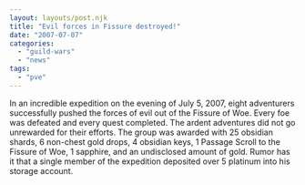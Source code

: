 ```yaml
---
layout: layouts/post.njk
title: "Evil forces in Fissure destroyed!"
date: "2007-07-07"
categories: 
  - "guild-wars"
  - "news"
tags: 
  - "pve"
---
```


In an incredible expedition on the evening of July 5, 2007, eight adventurers successfully pushed the forces of evil out of the Fissure of Woe. Every foe was defeated and every quest completed. The ardent adventures did not go unrewarded for their efforts. The group was awarded with 25 obsidian shards, 6 non-chest gold drops, 4 obsidian keys, 1 Passage Scroll to the Fissure of Woe, 1 sapphire, and an undisclosed amount of gold. Rumor has it that a single member of the expedition deposited over 5 platinum into his storage account.
